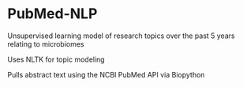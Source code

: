 # PubMed-NLP
Unsupervised learning model of research topics over the past 5 years relating to microbiomes

Uses NLTK for topic modeling

Pulls abstract text using the NCBI PubMed API via Biopython
